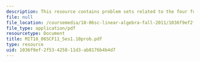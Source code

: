 ```yaml
---
description: This resource contains problem sets related to the four fundamental subspaces.
file: null
file_location: /coursemedia/18-06sc-linear-algebra-fall-2011/1036f9ef2f53425811d3ab8176b4b4d7_MIT18_06SCF11_Ses1.10prob.pdf
file_type: application/pdf
resourcetype: Document
title: MIT18_06SCF11_Ses1.10prob.pdf
type: resource
uid: 1036f9ef-2f53-4258-11d3-ab8176b4b4d7
---
```


